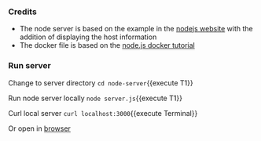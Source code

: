 

### Credits

* The node server is based on the example in the [nodejs website](https://nodejs.org/en/about/) with the addition of displaying the host information
* The docker file is based on the [node.js docker tutorial](https://nodejs.org/en/docs/guides/nodejs-docker-webapp/) 

### Run server

Change to server directory `cd node-server`{{execute T1}}

Run node server locally `node server.js`{{execute T1}}

Curl local server `curl localhost:3000`{{execute Terminal}}

Or open in [browser](https://[[HOST_SUBDOMAIN]]-3000-[[KATACODA_HOST]].environments.katacoda.com/)
